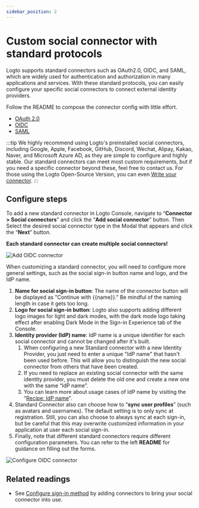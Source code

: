 ```yaml
---
sidebar_position: 2
---
```


<head>
  <link rel="canonical" href="https://docs.logto.io/connectors/social-connectors/#customize-your-social-connectors" />
</head>

# Custom social connector with standard protocols

Logto supports standard connectors such as OAuth2.0, OIDC, and SAML, which are widely used for authentication and authorization in many applications and services. With these standard protocols, you can easily configure your specific social connectors to connect external identity providers.

Follow the README to compose the connector config with little effort.

- [OAuth 2.0](https://github.com/logto-io/logto/tree/master/packages/connectors/connector-oauth2)
- [OIDC](https://github.com/logto-io/logto/tree/master/packages/connectors/connector-oidc)
- [SAML](https://github.com/logto-io/logto/tree/master/packages/connectors/connector-saml)

:::tip
We highly recommend using Logto's preinstalled social connectors, including Google, Apple, Facebook, GitHub, Discord, Wechat, Alipay, Kakao, Naver, and Microsoft Azure AD, as they are simple to configure and highly stable.
Our standard connectors can meet most custom requirements, but if you need a specific connector beyond these, feel free to contact us. For those using the Logto Open-Source Version, you can even [Write your connector](../../configure-connectors/create-your-connector/README.md).
:::

## Configure steps

To add a new standard connector in Logto Console, navigate to “**Connector > Social connectors**” and click the “**Add social connector**” button. Then Select the desired social connector type in the Modal that appears and click the “**Next**” button.

**Each standard connector can create multiple social connectors!**

![Add OIDC connector](../assets/configure-add-oidc-connector.png)

When customizing a standard connector, you will need to configure more general settings, such as the social sign-in button name and logo, and the IdP name.

1. **Name for social sign-in button**: The name of the connector button will be displayed as "Continue with &#123;&#123;name&#125;&#125;." Be mindful of the naming length in case it gets too long.
2. **Logo for social sign-in button**: Logto also supports adding different logo images for light and dark modes, with the dark mode logo taking effect after enabling Dark Mode in the Sign-in Experience tab of the Console.
3. **Identity provider (IdP) name**: IdP name is a unique identifier for each social connector and cannot be changed after it's built.
   1. When configuring a new Standard connector with a new Identity Provider, you just need to enter a unique "IdP name" that hasn't been used before. This will allow you to distinguish the new social connector from others that have been created.
   2. If you need to replace an existing social connector with the same identity provider, you must delete the old one and create a new one with the same “IdP name”.
   3. You can learn more about usage cases of IdP name by visiting the “[Recipe: IdP name](../../../references/connectors/README.mdx)”.
4. Standard Connector also can choose how to “**sync user profiles**” (such as avatars and usernames). The default setting is to only sync at registration. Still, you can also choose to always sync at each sign-in, but be careful that this may overwrite customized information in your application at user each social sign-in.
5. Finally, note that different standard connectors require different configuration parameters. You can refer to the left **README** for guidance on filling out the forms.

![Configure OIDC connector](../assets/configure-oidc-connector.png)

## Related readings

- See [Configure sign-in method](../../customize-sie/configure-sign-in-methods.mdx) by adding connectors to bring your social connector into use.
